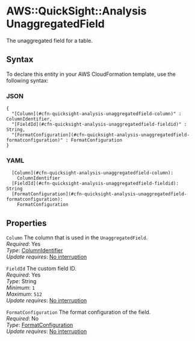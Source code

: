 # AWS::QuickSight::Analysis UnaggregatedField<a name="aws-properties-quicksight-analysis-unaggregatedfield"></a>

The unaggregated field for a table\.

## Syntax<a name="aws-properties-quicksight-analysis-unaggregatedfield-syntax"></a>

To declare this entity in your AWS CloudFormation template, use the following syntax:

### JSON<a name="aws-properties-quicksight-analysis-unaggregatedfield-syntax.json"></a>

```
{
  "[Column](#cfn-quicksight-analysis-unaggregatedfield-column)" : ColumnIdentifier,
  "[FieldId](#cfn-quicksight-analysis-unaggregatedfield-fieldid)" : String,
  "[FormatConfiguration](#cfn-quicksight-analysis-unaggregatedfield-formatconfiguration)" : FormatConfiguration
}
```

### YAML<a name="aws-properties-quicksight-analysis-unaggregatedfield-syntax.yaml"></a>

```
  [Column](#cfn-quicksight-analysis-unaggregatedfield-column):
    ColumnIdentifier
  [FieldId](#cfn-quicksight-analysis-unaggregatedfield-fieldid): String
  [FormatConfiguration](#cfn-quicksight-analysis-unaggregatedfield-formatconfiguration):
    FormatConfiguration
```

## Properties<a name="aws-properties-quicksight-analysis-unaggregatedfield-properties"></a>

`Column` <a name="cfn-quicksight-analysis-unaggregatedfield-column"></a>
The column that is used in the `UnaggregatedField`\.  
_Required_: Yes  
_Type_: [ColumnIdentifier](aws-properties-quicksight-analysis-columnidentifier.md)  
_Update requires_: [No interruption](https://docs.aws.amazon.com/AWSCloudFormation/latest/UserGuide/using-cfn-updating-stacks-update-behaviors.html#update-no-interrupt)

`FieldId` <a name="cfn-quicksight-analysis-unaggregatedfield-fieldid"></a>
The custom field ID\.  
_Required_: Yes  
_Type_: String  
_Minimum_: `1`  
_Maximum_: `512`  
_Update requires_: [No interruption](https://docs.aws.amazon.com/AWSCloudFormation/latest/UserGuide/using-cfn-updating-stacks-update-behaviors.html#update-no-interrupt)

`FormatConfiguration` <a name="cfn-quicksight-analysis-unaggregatedfield-formatconfiguration"></a>
The format configuration of the field\.  
_Required_: No  
_Type_: [FormatConfiguration](aws-properties-quicksight-analysis-formatconfiguration.md)  
_Update requires_: [No interruption](https://docs.aws.amazon.com/AWSCloudFormation/latest/UserGuide/using-cfn-updating-stacks-update-behaviors.html#update-no-interrupt)
